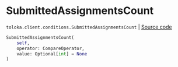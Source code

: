# SubmittedAssignmentsCount
`toloka.client.conditions.SubmittedAssignmentsCount` | [Source code](https://github.com/Toloka/toloka-kit/blob/v1.1.3/src/client/conditions.py#L329)

```python
SubmittedAssignmentsCount(
    self,
    operator: CompareOperator,
    value: Optional[int] = None
)
```

